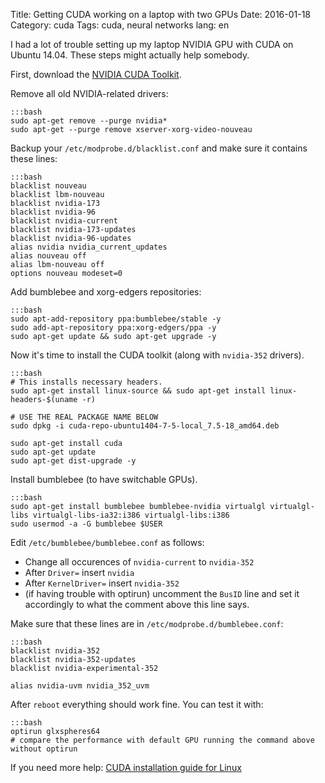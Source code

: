 Title: Getting CUDA working on a laptop with two GPUs
Date: 2016-01-18
Category: cuda
Tags: cuda, neural networks
lang: en

I had a lot of trouble setting up my laptop NVIDIA GPU with CUDA on Ubuntu
14.04. These steps might actually help somebody.

First, download the [NVIDIA CUDA Toolkit](http://developer.nvidia.com/cuda-downloads).

Remove all old NVIDIA-related drivers:

    :::bash
    sudo apt-get remove --purge nvidia*
    sudo apt-get --purge remove xserver-xorg-video-nouveau

Backup your `/etc/modprobe.d/blacklist.conf` and make sure it contains these lines:

    :::bash
    blacklist nouveau
    blacklist lbm-nouveau
    blacklist nvidia-173
    blacklist nvidia-96
    blacklist nvidia-current
    blacklist nvidia-173-updates
    blacklist nvidia-96-updates
    alias nvidia nvidia_current_updates
    alias nouveau off
    alias lbm-nouveau off
    options nouveau modeset=0

Add bumblebee and xorg-edgers repositories:

    :::bash
    sudo apt-add-repository ppa:bumblebee/stable -y
    sudo add-apt-repository ppa:xorg-edgers/ppa -y
    sudo apt-get update && sudo apt-get upgrade -y

Now it's time to install the CUDA toolkit (along with `nvidia-352` drivers).

    :::bash
    # This installs necessary headers.
    sudo apt-get install linux-source && sudo apt-get install linux-headers-$(uname -r)

    # USE THE REAL PACKAGE NAME BELOW
    sudo dpkg -i cuda-repo-ubuntu1404-7-5-local_7.5-18_amd64.deb

    sudo apt-get install cuda
    sudo apt-get update
    sudo apt-get dist-upgrade -y

Install bumblebee (to have switchable GPUs).

    :::bash
    sudo apt-get install bumblebee bumblebee-nvidia virtualgl virtualgl-libs virtualgl-libs-ia32:i386 virtualgl-libs:i386
    sudo usermod -a -G bumblebee $USER

Edit `/etc/bumblebee/bumblebee.conf` as follows:

* Change all occurences of `nvidia-current` to `nvidia-352`
* After `Driver=` insert `nvidia`
* After `KernelDriver=` insert `nvidia-352`
* (if having trouble with optirun) uncomment the `BusID` line and set it
  accordingly to what the comment above this line says.

Make sure that these lines are in `/etc/modprobe.d/bumblebee.conf`:

    :::bash
    blacklist nvidia-352
    blacklist nvidia-352-updates
    blacklist nvidia-experimental-352

    alias nvidia-uvm nvidia_352_uvm


After `reboot` everything should work fine. You can test it with:

    :::bash
    optirun glxspheres64
    # compare the performance with default GPU running the command above without optirun

If you need more help: [CUDA installation guide for Linux](http://developer.download.nvidia.com/compute/cuda/7.5/Prod/docs/sidebar/CUDA_Installation_Guide_Linux.pdf)

